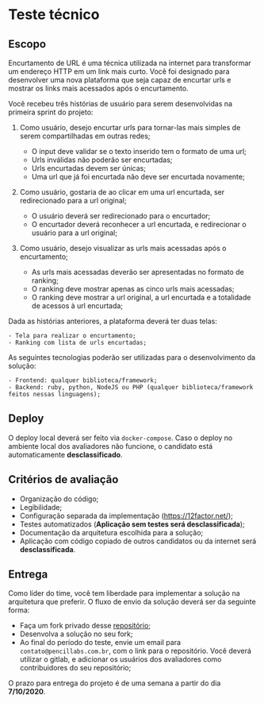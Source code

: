 # Teste técnico

## Escopo
Encurtamento de URL é uma técnica utilizada na internet para transformar um endereço HTTP em um link mais curto. Você foi designado para desenvolver uma nova plataforma que seja capaz de encurtar urls e mostrar os links mais acessados após o encurtamento.

Você recebeu três histórias de usuário para serem desenvolvidas na primeira sprint do projeto:

1.  Como usuário, desejo encurtar urls para tornar-las mais simples de serem compartilhadas em outras redes;
	-   O input deve validar se o texto inserido tem o formato de uma url;
	-   Urls inválidas não poderão ser encurtadas;
	-   Urls encurtadas devem ser únicas;
	-  Uma url que já foi encurtada não deve ser encurtada novamente;


2.  Como usuário, gostaria de ao clicar em uma url encurtada, ser redirecionado para a url original;
	-  O usuário deverá ser redirecionado para o encurtador;
	-  O encurtador deverá reconhecer a url encurtada, e redirecionar o usuário para a url original;


3.  Como usuário, desejo visualizar as urls mais acessadas após o encurtamento;
	-   As urls mais acessadas deverão ser apresentadas no formato de ranking;
	-   O ranking deve mostrar apenas as cinco urls mais acessadas;
	-   O ranking deve mostrar a url original, a url encurtada e a totalidade de acessos à url encurtada;


Dada as histórias anteriores, a plataforma deverá ter duas telas:

	- Tela para realizar o encurtamento;
	- Ranking com lista de urls encurtadas;


As seguintes tecnologias poderão ser utilizadas para o desenvolvimento da solução:

	- Frontend: qualquer biblioteca/framework;
	- Backend: ruby, python, NodeJS ou PHP (qualquer biblioteca/framework feitos nessas linguagens);

## Deploy

O deploy local deverá ser feito via `docker-compose`.
Caso o deploy no ambiente local dos avaliadores não funcione, o candidato está automaticamente **desclassificado**.

## Critérios de avaliação

- Organização do código;
- Legibilidade;
- Configuração separada da implementação (https://12factor.net/);
- Testes automatizados (**Aplicação sem testes será desclassificada**);
- Documentação da arquitetura escolhida para a solução;
- Aplicação com código copiado de outros candidatos ou da internet será **desclassificada**.


## Entrega

Como líder do time, você tem liberdade para implementar a solução na arquitetura que preferir. O fluxo de envio da solução deverá
ser da seguinte forma:

- Faça um fork privado desse [repositório](https://gitlab.com/pencillabs/encurtador-de-url);
- Desenvolva a solução no seu fork;
- Ao final do período do teste, envie um email para `contato@pencillabs.com.br`, com o link para o repositório. Vocẽ deverá
utilizar o gitlab, e adicionar os usuários dos avaliadores como contribuidores do seu repositório;

O prazo para entrega do projeto é de uma semana a partir do dia **7/10/2020**.
